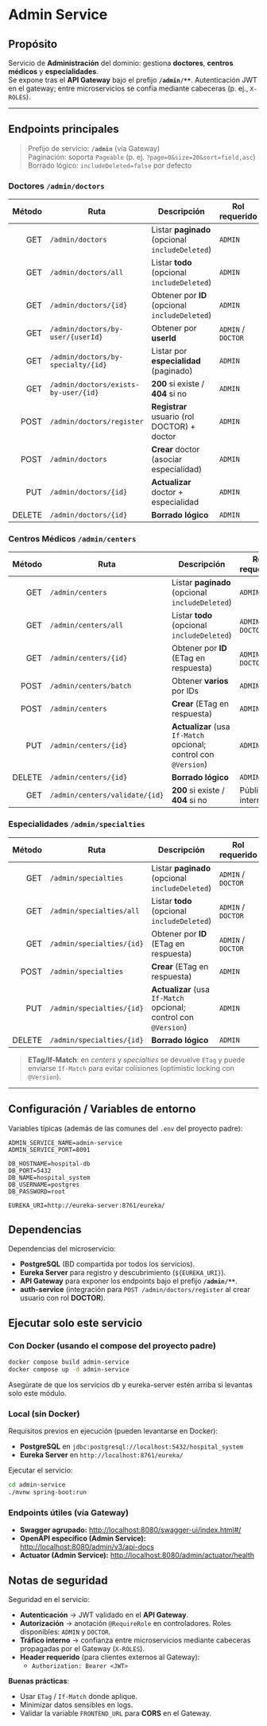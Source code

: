 # Admin Service

## Propósito
Servicio de **Administración** del dominio: gestiona **doctores**, **centros médicos** y **especialidades**.  
Se expone tras el **API Gateway** bajo el prefijo **`/admin/**`**. Autenticación JWT en el gateway; entre microservicios se confía mediante cabeceras (p. ej., `X-ROLES`).

---

## Endpoints principales

> Prefijo de servicio: **`/admin`** (vía Gateway)  
> Paginación: soporta `Pageable` (p. ej. `?page=0&size=20&sort=field,asc`)  
> Borrado lógico: `includeDeleted=false` por defecto

### Doctores `/admin/doctors`
| Método | Ruta                                   | Descripción                                           | Rol requerido |
|-------:|----------------------------------------|-------------------------------------------------------|---------------|
| GET    | `/admin/doctors`                       | Listar **paginado** (opcional `includeDeleted`)       | `ADMIN`       |
| GET    | `/admin/doctors/all`                   | Listar **todo** (opcional `includeDeleted`)           | `ADMIN`       |
| GET    | `/admin/doctors/{id}`                  | Obtener por **ID** (opcional `includeDeleted`)        | `ADMIN`       |
| GET    | `/admin/doctors/by-user/{userId}`      | Obtener por **userId**                                | `ADMIN` / `DOCTOR` |
| GET    | `/admin/doctors/by-specialty/{id}`     | Listar por **especialidad** (paginado)                | `ADMIN`       |
| GET    | `/admin/doctors/exists-by-user/{id}`   | **200** si existe / **404** si no                     | `ADMIN`       |
| POST   | `/admin/doctors/register`              | **Registrar** usuario (rol DOCTOR) + doctor           | `ADMIN`       |
| POST   | `/admin/doctors`                       | **Crear** doctor (asociar especialidad)               | `ADMIN`       |
| PUT    | `/admin/doctors/{id}`                  | **Actualizar** doctor + especialidad                  | `ADMIN`       |
| DELETE | `/admin/doctors/{id}`                  | **Borrado lógico**                                    | `ADMIN`       |

### Centros Médicos `/admin/centers`
| Método | Ruta                             | Descripción                                                       | Rol requerido |
|-------:|----------------------------------|-------------------------------------------------------------------|---------------|
| GET    | `/admin/centers`                 | Listar **paginado** (opcional `includeDeleted`)                   | `ADMIN`       |
| GET    | `/admin/centers/all`             | Listar **todo** (opcional `includeDeleted`)                       | `ADMIN` / `DOCTOR` |
| GET    | `/admin/centers/{id}`            | Obtener por **ID** (ETag en respuesta)                            | `ADMIN` / `DOCTOR` |
| POST   | `/admin/centers/batch`           | Obtener **varios** por IDs                                        | `ADMIN`       |
| POST   | `/admin/centers`                 | **Crear** (ETag en respuesta)                                     | `ADMIN`       |
| PUT    | `/admin/centers/{id}`            | **Actualizar** (usa `If-Match` opcional; control con `@Version`)  | `ADMIN`       |
| DELETE | `/admin/centers/{id}`            | **Borrado lógico**                                                | `ADMIN`       |
| GET    | `/admin/centers/validate/{id}`   | **200** si existe / **404** si no                                  | Público interno |

### Especialidades `/admin/specialties`
| Método | Ruta                               | Descripción                                                       | Rol requerido |
|-------:|------------------------------------|-------------------------------------------------------------------|---------------|
| GET    | `/admin/specialties`               | Listar **paginado** (opcional `includeDeleted`)                   | `ADMIN` / `DOCTOR` |
| GET    | `/admin/specialties/all`           | Listar **todo** (opcional `includeDeleted`)                       | `ADMIN` / `DOCTOR` |
| GET    | `/admin/specialties/{id}`          | Obtener por **ID** (ETag en respuesta)                            | `ADMIN` / `DOCTOR` |
| POST   | `/admin/specialties`               | **Crear** (ETag en respuesta)                                     | `ADMIN`       |
| PUT    | `/admin/specialties/{id}`          | **Actualizar** (usa `If-Match` opcional; control con `@Version`)  | `ADMIN`       |
| DELETE | `/admin/specialties/{id}`          | **Borrado lógico**                                                | `ADMIN`       |

> **ETag/If-Match**: en *centers* y *specialties* se devuelve `ETag` y puede enviarse `If-Match` para evitar colisiones (optimistic locking con `@Version`).

---

## Configuración / Variables de entorno

Variables típicas (además de las comunes del `.env` del proyecto padre):
```env
ADMIN_SERVICE_NAME=admin-service
ADMIN_SERVICE_PORT=8091

DB_HOSTNAME=hospital-db
DB_PORT=5432
DB_NAME=hospital_system
DB_USERNAME=postgres
DB_PASSWORD=root

EUREKA_URI=http://eureka-server:8761/eureka/
```

## Dependencias

Dependencias del microservicio:
- **PostgreSQL** (BD compartida por todos los servicios).
- **Eureka Server** para registro y descubrimiento (`${EUREKA_URI}`).
- **API Gateway** para exponer los endpoints bajo el prefijo **`/admin/**`**.
- **auth-service** (integración para `POST /admin/doctors/register` al crear usuario con rol **DOCTOR**).

## Ejecutar solo este servicio

### Con Docker (usando el compose del proyecto padre)
```bash
docker compose build admin-service
docker compose up -d admin-service
```

Asegúrate de que los servicios db y eureka-server estén arriba si levantas solo este módulo.

### Local (sin Docker)

Requisitos previos en ejecución (pueden levantarse en Docker):
- **PostgreSQL** en `jdbc:postgresql://localhost:5432/hospital_system`
- **Eureka Server** en `http://localhost:8761/eureka/`

Ejecutar el servicio:
```bash
cd admin-service
./mvnw spring-boot:run
```
### Endpoints útiles (vía Gateway)

- **Swagger agrupado:** [http://localhost:8080/swagger-ui/index.html#/](http://localhost:8080/swagger-ui/index.html#/)
- **OpenAPI específico (Admin Service):** [http://localhost:8080/admin/v3/api-docs](http://localhost:8080/admin/v3/api-docs)
- **Actuator (Admin Service):** [http://localhost:8080/admin/actuator/health](http://localhost:8080/admin/actuator/health)  

## Notas de seguridad

Seguridad en el servicio:

- **Autenticación** → JWT validado en el **API Gateway**.
- **Autorización** → anotación `@RequireRole` en controladores. Roles disponibles: `ADMIN` y `DOCTOR`.
- **Tráfico interno** → confianza entre microservicios mediante cabeceras propagadas por el Gateway (`X-ROLES`).
- **Header requerido** (para clientes externos al Gateway):
    - `Authorization: Bearer <JWT>`

**Buenas prácticas**:
- Usar `ETag` / `If-Match` donde aplique.
- Minimizar datos sensibles en logs.
- Validar la variable `FRONTEND_URL` para **CORS** en el Gateway.  
